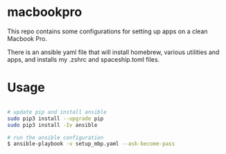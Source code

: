 # macbookpro
This repo contains some configurations for setting up apps on a clean Macbook Pro.

There is an ansible yaml file that will install homebrew, various utilities and apps, and installs my .zshrc and spaceship.toml files.

# Usage
```bash

# update pip and install ansible
sudo pip3 install --upgrade pip
sudo pip3 install -Iv ansible

# run the ansible configuration
$ ansible-playbook -v setup_mbp.yaml --ask-become-pass
```
